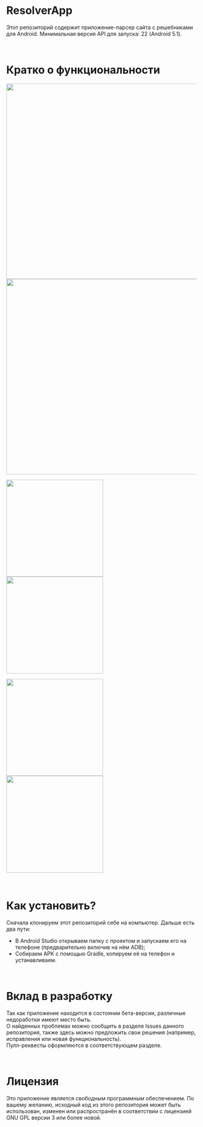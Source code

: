 # ResolverApp
Этот репозиторий содержит приложение-парсер сайта с решебниками для Android. Минимальная версия API для запуска: 22 (Android 5.1).

&nbsp;
# Кратко о функциональности

<img src="https://github.com/hexumee/ResolverApp/blob/main/screenshots/search_both.jpg?raw=true" width="516">
<img src="https://github.com/hexumee/ResolverApp/blob/main/screenshots/library_downloads.jpg?raw=true" width="516">

<img src="https://github.com/hexumee/ResolverApp/blob/main/screenshots/home_themes.jpg?raw=true" width="256"> <img src="https://github.com/hexumee/ResolverApp/blob/main/screenshots/tasks_switch.jpg?raw=true" width="256">

<img src="https://github.com/hexumee/ResolverApp/blob/main/screenshots/tasks_search.jpg?raw=true" width="256"> <img src="https://github.com/hexumee/ResolverApp/blob/main/screenshots/task_viewer.jpg?raw=true" width="256">

&nbsp;
# Как установить?
Сначала клонируем этот репозиторий себе на компьютер. Дальше есть два пути:
- В Android Studio открываем папку с проектом и запускаем его на телефоне (предварительно включив на нём ADB);
- Собираем APK с помощью Gradle, копируем её на телефон и устанавливаем.

&nbsp;
# Вклад в разработку
Так как приложение находится в состоянии бета-версии, различные недоработки имеют место быть.<br>
О найденных проблемах можно сообщить в разделе Issues данного репозитория, также здесь можно предложить свои решения (например, исправления или новая функциональность).<br>
Пулл-реквесты оформляются в соответствующем разделе.

&nbsp;
# Лицензия
Это приложение является свободным программным обеспечением. По вашему желанию, исходный код из этого репозитория может быть использован, изменен или распространён в соответствии с лицензией GNU GPL версии 3 или более новой.
